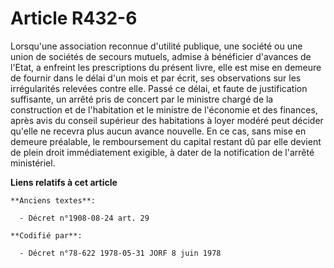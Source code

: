 # Article R432-6

Lorsqu'une association reconnue d'utilité publique, une société ou une union de sociétés de secours mutuels, admise à
bénéficier d'avances de l'Etat, a enfreint les prescriptions du présent livre, elle est mise en demeure de fournir dans le
délai d'un mois et par écrit, ses observations sur les irrégularités relevées contre elle. Passé ce délai, et faute de
justification suffisante, un arrêté pris de concert par le ministre chargé de la construction et de l'habitation et le
ministre de l'économie et des finances, après avis du conseil supérieur des habitations à loyer modéré peut décider qu'elle
ne recevra plus aucun avance nouvelle. En ce cas, sans mise en demeure préalable, le remboursement du capital restant dû par
elle devient de plein droit immédiatement exigible, à dater de la notification de l'arrêté ministériel.

**Liens relatifs à cet article**

	**Anciens textes**:

	  - Décret n°1908-08-24 art. 29

	**Codifié par**:

	  - Décret n°78-622 1978-05-31 JORF 8 juin 1978
